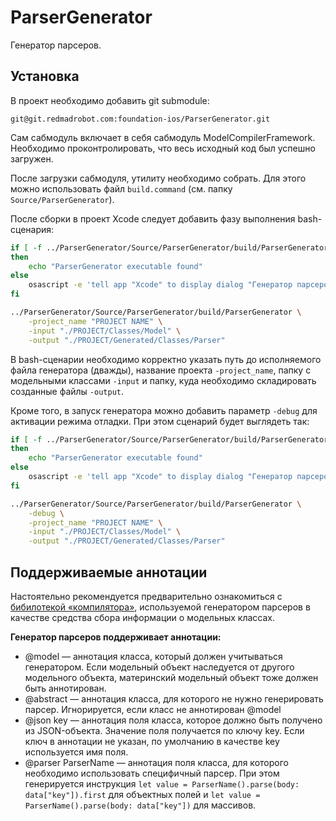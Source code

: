 # ParserGenerator

Генератор парсеров.

## Установка

В проект необходимо добавить git submodule:

`git@git.redmadrobot.com:foundation-ios/ParserGenerator.git`

Сам сабмодуль включает в себя сабмодуль ModelCompilerFramework. Необходимо проконтролировать, что весь исходный код был успешно загружен.

После загрузки сабмодуля, утилиту необходимо собрать. Для этого можно использовать файл `build.command` (см. папку `Source/ParserGenerator`).

После сборки в проект Xcode следует добавить фазу выполнения bash-сценария:

```bash
if [ -f ../ParserGenerator/Source/ParserGenerator/build/ParserGenerator ]
then
    echo "ParserGenerator executable found"
else
    osascript -e 'tell app "Xcode" to display dialog "Генератор парсеров не найден. Нужно собрать его из исходников. Искать здесь: \nSource/ParserGenerator" buttons {"OK"} with icon caution'
fi

../ParserGenerator/Source/ParserGenerator/build/ParserGenerator \
    -project_name "PROJECT NAME" \
    -input "./PROJECT/Classes/Model" \
    -output "./PROJECT/Generated/Classes/Parser"
```

В bash-сценарии необходимо корректно указать путь до исполняемого файла генератора (дважды), название проекта `-project_name`, папку с модельными классами `-input` и папку, куда необходимо складировать созданные файлы `-output`.

Кроме того, в запуск генератора можно добавить параметр `-debug` для активации режима отладки. При этом сценарий будет выглядеть так:

```bash
if [ -f ../ParserGenerator/Source/ParserGenerator/build/ParserGenerator ]
then
    echo "ParserGenerator executable found"
else
    osascript -e 'tell app "Xcode" to display dialog "Генератор парсеров не найден. Нужно собрать его из исходников. Искать здесь: \nSource/ParserGenerator" buttons {"OK"} with icon caution'
fi

../ParserGenerator/Source/ParserGenerator/build/ParserGenerator \
    -debug \
    -project_name "PROJECT NAME" \
    -input "./PROJECT/Classes/Model" \
    -output "./PROJECT/Generated/Classes/Parser"
```

## Поддерживаемые аннотации

Настоятельно рекомендуется предварительно ознакомиться с [бибилотекой «компилятора»](https://git.redmadrobot.com/foundation-ios/ModelCompiler), используемой генератором парсеров в качестве средства сбора информации о модельных классах.

**Генератор парсеров поддерживает аннотации:**

* @model — аннотация класса, который должен учитываться генератором. Если модельный объект наследуется от другого модельного объекта, материнский модельный объект тоже должен быть аннотирован.
* @abstract — аннотация класса, для которого не нужно генерировать парсер. Игнорируется, если класс не аннотирован @model
* @json key — аннотация поля класса, которое должно быть получено из JSON-объекта. Значение поля получается по ключу key. Если ключ в аннотации не указан, по умолчанию в качестве key используется имя поля.
* @parser ParserName — аннотация поля класса, для которого необходимо использовать специфичный парсер. При этом генерируется инструкция `let value = ParserName().parse(body: data["key"]).first` для объектных полей и `let value = ParserName().parse(body: data["key"])` для массивов.

